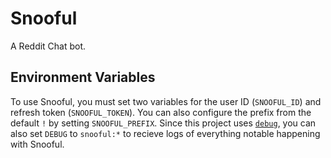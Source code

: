 # Snooful

A Reddit Chat bot.

## Environment Variables

To use Snooful, you must set two variables for the user ID (`SNOOFUL_ID`) and refresh token (`SNOOFUL_TOKEN`). You can also configure the prefix from the default `!` by setting `SNOOFUL_PREFIX`. Since this project uses [`debug`](https://www.npmjs.com/package/debug), you can also set `DEBUG` to `snooful:*` to recieve logs of everything notable happening with Snooful.